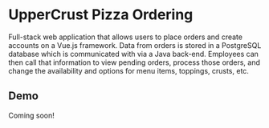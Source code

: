 # UpperCrust Pizza Ordering
Full-stack web application that allows users to place orders and create accounts on a Vue.js framework. Data from orders is stored in a PostgreSQL database which is communicated with via a Java back-end. Employees can then call that information to view pending orders, process those orders, and change the availability and options for menu items, toppings, crusts, etc.


## Demo
Coming soon!

